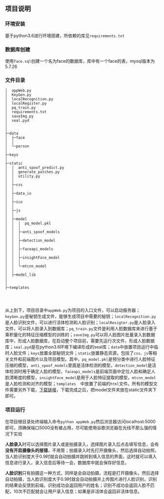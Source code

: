 ##  项目说明

###  环境安装

基于python3.6进行环境搭建，所依赖的库见`requirements.txt`

###  数据库创建

使用`face.sql`创建一个名为face的数据库，库中有一个face的表，mysql版本为5.7.26

### 文件目录

```
│  appWeb.py
│  KeyGen.py
│  localRecognition.py
│  localRegister.py
│  pq_train.py
│  requirements.txt
│  saveImg.py
│  seal.pyd
│  
│          
├─data
│  ├─face
│  │      
│  └─person
│          
├─keys
│      
├─static
│  │  anti_spoof_predict.py
│  │  generate_patches.py
│  │  utility.py
│  │  
│  ├─css
│  │          
│  ├─data_io
│  │          
│  ├─ico
│  │          
│  ├─js
│  │      
│  ├─model
│  │  │  pq_model.pkl
│  │  │  
│  │  ├─anti_spoof_models
│  │  │      
│  │  ├─detection_model
│  │  │      
│  │  ├─faceapi_models
│  │  │      
│  │  ├─insightFace_model
│  │  │      
│  │  └─mtcnn_model
│  │          
│  ├─model_lib        
│  
│          
├─templates  

    
        
```

从上到下，项目目录中`appWeb.py`为项目的入口文件，可以启动服务器；`keyGen.py`是秘钥生成文件，能够生成项目中需要的秘钥；`localRecognition.py`是人脸识别文件，可以进行活体检测和人脸识别；`localResigter.py`是人脸录入文件，可以将人脸录入到数据库；`pq_train.py`文件是利用人脸数据库来进行基于乘积量化的特征压缩模型的训练的；`saveImg.py`可以将人脸图片批量录入到数据库中，形成人脸数据库，在启动整个项目前，需要先运行次文件，形成人脸数据库；`seal.pyd`是在python3.6环境下编译形成的seal库；`data`中放置项目运行中临时人脸文件；`keys`放置全部秘钥文件；`static`放置静态资源，包括了`css、js`等相关文件和前端图片以及项目模型。其中，`pq_model.pkl`是预分类中进行人脸特征压缩的模型，`anti_spoof_models`里面是活体检测的模型，`detection_model`是活体检测时用于确定人脸的模型，`faceapi_models`是前端页面中定位人脸和确定人脸清晰度的模型，`insightFace_model`是用于人脸特征提取的模型，`mtcnn_model`是人脸检测和对齐的模型；`templates  `中放置了前端的`html`文件。所有的模型文件需要另外下载，[下载链接](https://pan.baidu.com/s/1OjbYRnJLa71VXduK1gqCcg?pwd=s103 )，下载完成之后，把model文件夹放在static文件夹下即可。

###  项目运行

在项目根目录处终端输入命令`python appWeb.py`然后浏览器访问localhost:5000即可，须确保端口5000没有被占用，尽可能使用谷歌浏览器在光线不那么强的情况下实验

**人脸录入**时可以选择图片录入或是拍摄录入，选择图片录入后点击填写信息，会有**没有开启摄像头的报错**，不用管；拍摄录入时先打开摄像头，然后选择自动拍照，当人脸识别度大于0.9时就会自动拍摄并跳转到填入信息的界面，这时就可以填入信息进行录入，录入信息后等待一会，数据库中就会保存好信息，

**人脸识别**只有拍摄这一种方式，同样是会自动拍摄，流程是打开摄像头，然后选择自动拍摄，当人脸识别度大于0.9时就会自动拍摄并上传图片进行人脸识别，识别的结果会反馈到前端，识别成功会返回用户的姓名；识别不成功会返回人脸不匹配，10次不匹配就会让用户录入信息；如果是非活体会返回非活体信息。
